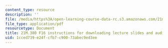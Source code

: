 ```yaml
---
content_type: resource
description: ''
file: /media/https%3A/open-learning-course-data-rc.s3.amazonaws.com/21m-380-music-and-technology-recording-techniques-and-audio-production-fall-2016/1cced739e24fcfb7c90073abec9ed3ee_MIT21M_380F16_lec_instructions.pdf
file_type: application/pdf
resourcetype: Document
title: 21M.380 F16 instructions for downloading lecture slides and audio samples
uid: 1cced739-e24f-cfb7-c900-73abec9ed3ee
---
```

